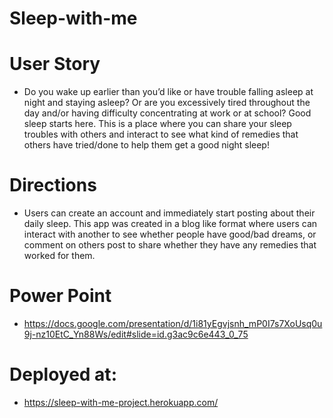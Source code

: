 # Sleep-with-me

# User Story
* Do you wake up earlier than you’d like or have trouble falling asleep at night and staying asleep? Or are you excessively tired throughout the day and/or having difficulty concentrating at work or at school? Good sleep starts here. This is a place where you can share your sleep troubles with others and interact to see what kind of remedies that others have tried/done to help them get a good night sleep!

# Directions
* Users can create an account and immediately start posting about their daily sleep. This app was created in a blog like format where users can interact with another to see whether people have good/bad dreams, or comment on others post to share whether they have any remedies that worked for them. 

# Power Point
* https://docs.google.com/presentation/d/1i81yEgvjsnh_mP0I7s7XoUsq0u9j-nz10EtC_Yn88Ws/edit#slide=id.g3ac9c6e443_0_75

# Deployed at:
* https://sleep-with-me-project.herokuapp.com/
